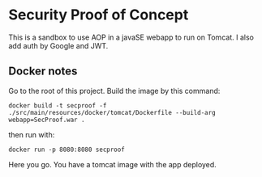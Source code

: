 # Security Proof of Concept
This is a sandbox to use AOP in a javaSE webapp to run on Tomcat. I also add auth by Google and JWT.

## Docker notes
Go to the root of this project. Build the image by this command:
```
docker build -t secproof -f ./src/main/resources/docker/tomcat/Dockerfile --build-arg webapp=SecProof.war .
```
then run with:
```
docker run -p 8080:8080 secproof
```
Here you go. You have a tomcat image with the app deployed.
